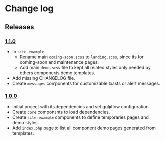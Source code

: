 # Change log

## Releases

### [1.1.0](https://github.com/Essomia/elementis/1.0.0...1.1.0)

- In `site-example`:
    - Rename main `coming-soon.scss` to `landing.scss`, since its for coming-soon and maintenance pages.
    - Add main `demo.scss` file to kept all related styles only needed by others components demo templates.
- Add missing CHANGELOG file.
- Create `messages` components for customizable toasts or alert messages.

### [1.0.0](https://github.com/Essomia/elementis/1.0.0)

- Initial project with its dependencies and set gulpflow configuration.
- Create `core` components to load dependencies.
- Create `site-example` components to define temporaries pages and demo styles.
- Add `index.php` page to list all component demo pages generated from templates.
